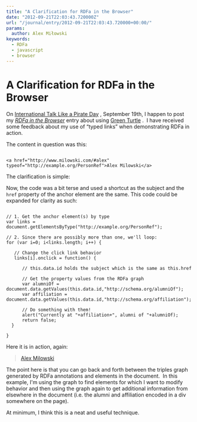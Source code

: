 ```yaml
---
title: "A Clarification for RDFa in the Browser"
date: "2012-09-21T22:03:43.720000Z"
url: "/journal/entry/2012-09-21T22:03:43.720000+00:00/"
params:
  author: Alex Miłowski
keywords:
  - RDFa
  - javascript
  - browser
---
```


# A Clarification for RDFa in the Browser

On [International Talk Like a Pirate Day](http://www.talklikeapirate.com) , September 19th, I happen to post my [<cite>RDFa in the Browser</cite>](http://www.milowski.com/journal/entry/2012-09-19T15:38:11.827Z/) entry about using [Green Turtle](http://code.google.com/p/green-turtle/) .  I have received some feedback about my use of  “typed links” when demonstrating RDFa in action.

The content in question was this:

```

<a href="http://www.milowski.com/#alex" typeof="http://example.org/PersonRef">Alex Milowski</a>

```
The clarification is simple:

Now, the code was a bit terse and used a shortcut as the subject and the `href` property of the anchor element are the same.  This code could be expanded for clarity as such:

```

// 1. Get the anchor element(s) by type
var links = document.getElementsByType("http://example.org/PersonRef");

// 2. Since there are possibly more than one, we'll loop:
for (var i=0; i<links.length; i++) {

   // Change the click link behavior
   links[i].onclick = function() {

      // this.data.id holds the subject which is the same as this.href

      // Get the property values from the RDFa graph
      var alumniOf = document.data.getValues(this.data.id,"http://schema.org/alumniOf");
      var affiliation = document.data.getValues(this.data.id,"http://schema.org/affiliation");

      // Do something with them!
      alert("Currently at "+affiliation+", alumni of "+alumniOf);
      return false;
  }

}

```
Here it is in action, again:

<div class="verbatim">
<blockquote>
<a href="http://www.milowski.com/#alex" typeof="http://example.org/PersonRef">Alex Milowski</a>
</blockquote>
<div resource="http://www.milowski.com/#alex" style="display: none" typeof="Person" vocab="http://schema.org/">
<span property="email">alex@milowski.com</span>,
<span property="alumniOf">University of Minnesota</span>,
<span property="alumniOf">San Francisco State University</span>,
<span property="affiliation">University of Edinburgh</span>
</div>
</div>

<script type="text/javascript">
document.addEventListener(&quot;rdfa.loaded&quot;,
function() {
// 1. Get the anchor element(s) by type
var links = document.getElementsByType(&quot;http://example.org/PersonRef&quot;);

// 2. Since there are possibly more than one, we'll loop:
for (var i=0; i&lt;links.length; i++) {

   // Change the click link behavior
   links[i].onclick = function() {

      // this.data.id holds the subject which is the same as this.href

      // Get the property values from the RDFa graph
      var alumniOf = document.data.getValues(this.data.id,&quot;http://schema.org/alumniOf&quot;);
      var affiliation = document.data.getValues(this.data.id,&quot;http://schema.org/affiliation&quot;);

      // Do something with them!
      alert(&quot;Currently at &quot;+affiliation+&quot;, alumni of &quot;+alumniOf.join(&quot;, &quot;));
      return false;
  }

}
},false);
</script>

The point here is that you can go back and forth between the triples graph generated by RDFa annotations and elements in the document.  In this example, I'm using the graph to find elements for which I want to modify behavior and then using the graph again to get additional information from elsewhere in the document (i.e. the alumni and affiliation encoded in a div somewhere on the page).

At minimum, I think this is a neat and useful technique.


